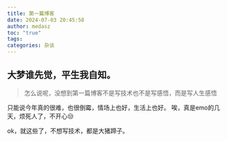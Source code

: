 ```yaml
---
title: 第一篇博客
date: 2024-07-03 20:45:58
author: medasz
toc: "true"
tags: 
categories: 杂谈
---
```

## 大梦谁先觉，平生我自知。
>怎么说呢，没想到第一篇博客不是写技术也不是写感悟，而是写人生感悟

只能说今年真的很难，也很倒霉，情场上也好，生活上也好。
唉，真是emo的几天，烦死人了，不开心😒


ok，就这些了，不想写技术，都是大猪蹄子。